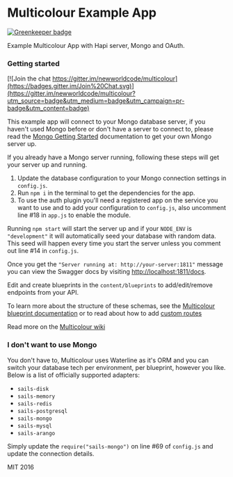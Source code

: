 # Multicolour Example App

[![Greenkeeper badge](https://badges.greenkeeper.io/Multicolour/multicolour-example.svg)](https://greenkeeper.io/)

Example Multicolour App with Hapi server, Mongo and OAuth.

### Getting started

[![Join the chat https://gitter.im/newworldcode/multicolour](https://badges.gitter.im/Join%20Chat.svg)](https://gitter.im/newworldcode/multicolour?utm_source=badge&utm_medium=badge&utm_campaign=pr-badge&utm_content=badge)

This example app will connect to your Mongo database server, if you haven't used Mongo
before or don't have a server to connect to, please read the [Mongo Getting Started][mongo-get-started] documentation to get your own Mongo server up.

If you already have a Mongo server running, following these steps will get your server up and running.

1. Update the database configuration to your Mongo connection settings in `config.js`.  
2. Run `npm i` in the terminal to get the dependencies for the app.  
3. To use the auth plugin you'll need a registered app on the service you want to use and to add your configuration to `config.js`, also uncomment line #18 in `app.js` to enable the module.

Running `npm start` will start the server up and if your `NODE_ENV` is `"development"` it will automatically seed your database with random data. This seed will happen every time you start the server unless you comment out line #14 in `config.js`.

Once you get the `"Server running at: http://your-server:1811"` message you can view the Swagger docs by visiting [http://localhost:1811/docs](http://localhost:1811/docs).

Edit and create blueprints in the `content/blueprints` to add/edit/remove endpoints from your API.  

To learn more about the structure of these schemas, see the [Multicolour blueprint documentation](https://github.com/Multicolour/multicolour/wiki/Blueprints) or to read about how to add
[custom routes](https://github.com/Multicolour/multicolour/wiki/Routing)  

Read more on the [Multicolour wiki](https://github.com/Multicolour/multicolour/wiki)

### I don't want to use Mongo

You don't have to, Multicolour uses Waterline as it's ORM and you can switch your database tech per environment, per blueprint, however you like. Below is a list of officially supported adapters:

* `sails-disk`
* `sails-memory`
* `sails-redis`
* `sails-postgresql`
* `sails-mongo`
* `sails-mysql`
* `sails-arango`

Simply update the `require("sails-mongo")` on line #69 of `config.js` and update the connection details.

MIT 2016

[mongo-get-started]: https://docs.mongodb.org/getting-started/shell/introduction/
